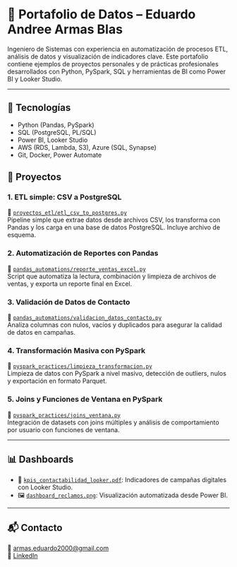 # 📁 Portafolio de Datos – Eduardo Andree Armas Blas

Ingeniero de Sistemas con experiencia en automatización de procesos ETL, análisis de datos y visualización de indicadores clave. Este portafolio contiene ejemplos de proyectos personales y de prácticas profesionales desarrollados con Python, PySpark, SQL y herramientas de BI como Power BI y Looker Studio.

---

## 🧰 Tecnologías

- Python (Pandas, PySpark)
- SQL (PostgreSQL, PL/SQL)
- Power BI, Looker Studio
- AWS (RDS, Lambda, S3), Azure (SQL, Synapse)
- Git, Docker, Power Automate


## 🚀 Proyectos

### 1. ETL simple: CSV a PostgreSQL
📁 [`proyectos_etl/etl_csv_to_postgres.py`](etl_proyecto_simple/etl_csv_to_postgres.py)  
Pipeline simple que extrae datos desde archivos CSV, los transforma con Pandas y los carga en una base de datos PostgreSQL. Incluye archivo de esquema.

### 2. Automatización de Reportes con Pandas
📁 [`pandas_automations/reporte_ventas_excel.py`](pandas_automations/reporte_ventas_excel.py)  
Script que automatiza la lectura, combinación y limpieza de archivos de ventas, y exporta un reporte final en Excel.

### 3. Validación de Datos de Contacto
📁 [`pandas_automations/validacion_datos_contacto.py`](pandas_automations/validacion_datos_contacto.py)  
Analiza columnas con nulos, vacíos y duplicados para asegurar la calidad de datos en campañas.

### 4. Transformación Masiva con PySpark
📁 [`pyspark_practices/limpieza_transformacion.py`](pyspark_practices/limpieza_transformacion.py)  
Limpieza de datos con PySpark a nivel masivo, detección de outliers, nulos y exportación en formato Parquet.

### 5. Joins y Funciones de Ventana en PySpark
📁 [`pyspark_practices/joins_ventana.py`](pyspark_practices/joins_ventana.py)  
Integración de datasets con joins múltiples y análisis de comportamiento por usuario con funciones de ventana.

---

## 📊 Dashboards

- 📄 [`kpis_contactabilidad_looker.pdf`](dashboards/kpis_contactabilidad_looker.pdf): Indicadores de campañas digitales con Looker Studio.
- 🖼 [`dashboard_reclamos.png`](dashboards/dashboard_reclamos.png): Visualización automatizada desde Power BI.

---

## 📬 Contacto

📧 armas.eduardo2000@gmail.com  
🔗 [LinkedIn](https://linkedin.com/in/eduardoarmas2000)